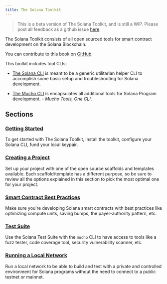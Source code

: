```yaml
---
title: The Solana Toolkit
---
```


> This is a beta version of The Solana Toolkit, and is still a WIP. Please post
> all feedback as a github issue
> [here](https://github.com/solana-foundation/developer-content/issues).

The Solana Toolkit consists of all open sourced tools for smart contract
development on the Solana Blockchain.

You can contribute to this book on
[GitHub](https://github.com/solana-foundation/developer-content/tree/main/docs/toolkit).

This toolkit includes tool CLIs:

- [The Solana CLI](https://www.npmjs.com/package/solana) is meant to be a
  generic utilitarian helper CLI to accomplish some basic setup and
  troubleshooting for Solana development.

- [The Mucho CLI](https://www.npmjs.com/package/mucho) is encapsulates all
  additional tools for Solana Program development. - _Mucho Tools, One CLI_.

## Sections

### [Getting Started](getting-started.md)

To get started with The Solana Toolkit, install the toolkit, configure your
Solana CLI, fund your local keypair.

### [Creating a Project](projects.md)

Set up your project with one of the open source scaffolds and templates
available. Each scaffold/template has a different purpose, so be sure to review
all the options explained in this section to pick the most optimal one for your
project.

### [Smart Contract Best Practices](best-practices.md)

Make sure you're developing Solana smart contracts with best practices like
optimizing compute units, saving bumps, the payer-authority pattern, etc.

### [Test Suite](test-suite.md)

Use the Solana Test Suite with the `mucho` CLI to have access to tools like a
fuzz tester, code coverage tool, security vulnerability scanner, etc.

### [Running a Local Network](local-testing.md)

Run a local network to be able to build and test with a private and controlled
environment for Solana programs without the need to connect to a public testnet
or mainnet.
